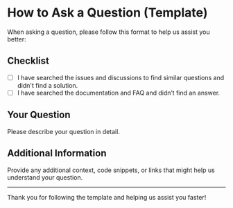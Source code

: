 # How to Ask a Question (Template)

When asking a question, please follow this format to help us assist you better:

## Checklist

- [ ] I have searched the issues and discussions to find similar questions and didn't find a solution.
- [ ] I have searched the documentation and FAQ and didn’t find an answer.

## Your Question

Please describe your question in detail.

## Additional Information

Provide any additional context, code snippets, or links that might help us understand your question.

---

Thank you for following the template and helping us assist you faster!
